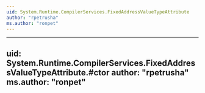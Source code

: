 ```yaml
---
uid: System.Runtime.CompilerServices.FixedAddressValueTypeAttribute
author: "rpetrusha"
ms.author: "ronpet"
---
```


---
uid: System.Runtime.CompilerServices.FixedAddressValueTypeAttribute.#ctor
author: "rpetrusha"
ms.author: "ronpet"
---
